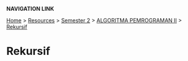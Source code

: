 **NAVIGATION LINK**

[Home](/README.md) > [Resources](/Resources/README.md) > [Semester 2](/Resources/SEMESTER_2/README.md) > [ALGORITMA PEMROGRAMAN II](/Resources/SEMESTER_2/ALPRO/README.md) > [Rekursif](/Resources/SEMESTER_2/ALPRO/2_rekursif/README.md)

# Rekursif
